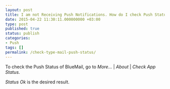 ```yaml
---
layout: post
title: I am not Receiving Push Notifications. How do I check Push Status?
date: 2015-04-22 11:30:11.000000000 +03:00
type: post
published: true
status: publish
categories:
- Push
tags: []
permalink: /check-type-mail-push-status/
---
```


To check the Push Status of BlueMail, go to *More...* \| *About* \| *Check App Status*.

*Status Ok* is the desired result.